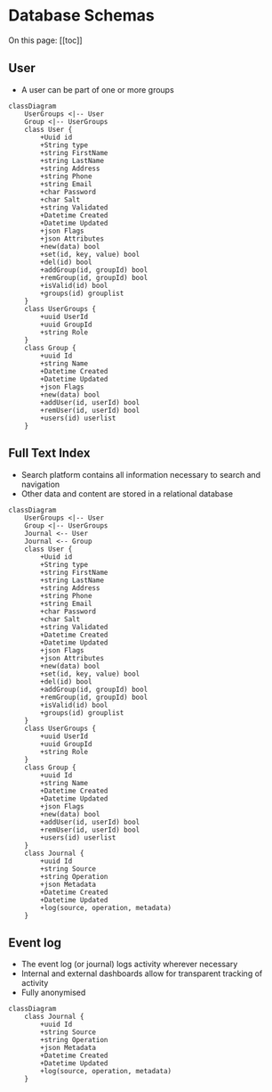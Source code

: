 # Database Schemas
On this page:
[[toc]]

## User

- A user can be part of one or more groups

```mermaid
classDiagram
    UserGroups <|-- User
    Group <|-- UserGroups
    class User {
        +Uuid id
        +String type
        +string FirstName
        +string LastName
        +string Address
        +string Phone
        +string Email
        +char Password
        +char Salt
        +string Validated        
        +Datetime Created
        +Datetime Updated
        +json Flags
        +json Attributes
        +new(data) bool
        +set(id, key, value) bool
        +del(id) bool
        +addGroup(id, groupId) bool
        +remGroup(id, groupId) bool
        +isValid(id) bool
        +groups(id) grouplist
    }
    class UserGroups {
        +uuid UserId
        +uuid GroupId
        +string Role
    }
    class Group {
        +uuid Id
        +string Name
        +Datetime Created
        +Datetime Updated
        +json Flags
        +new(data) bool
        +addUser(id, userId) bool
        +remUser(id, userId) bool
        +users(id) userlist
    }
```

## Full Text Index

- Search platform contains all information necessary to search and navigation
- Other data and content are stored in a relational database

```mermaid
classDiagram
    UserGroups <|-- User
    Group <|-- UserGroups
    Journal <-- User
    Journal <-- Group
    class User {
        +Uuid id
        +String type
        +string FirstName
        +string LastName
        +string Address
        +string Phone
        +string Email
        +char Password
        +char Salt
        +string Validated        
        +Datetime Created
        +Datetime Updated
        +json Flags
        +json Attributes
        +new(data) bool
        +set(id, key, value) bool
        +del(id) bool
        +addGroup(id, groupId) bool
        +remGroup(id, groupId) bool
        +isValid(id) bool
        +groups(id) grouplist
    }
    class UserGroups {
        +uuid UserId
        +uuid GroupId
        +string Role
    }
    class Group {
        +uuid Id
        +string Name
        +Datetime Created
        +Datetime Updated
        +json Flags
        +new(data) bool
        +addUser(id, userId) bool
        +remUser(id, userId) bool
        +users(id) userlist
    }
    class Journal {
        +uuid Id
        +string Source
        +string Operation
        +json Metadata
        +Datetime Created
        +Datetime Updated
        +log(source, operation, metadata)
    }
```

## Event log
- The event log (or journal) logs activity wherever necessary
- Internal and external dashboards allow for transparent tracking of activity 
- Fully anonymised

```mermaid
classDiagram
    class Journal {
        +uuid Id
        +string Source
        +string Operation
        +json Metadata
        +Datetime Created
        +Datetime Updated
        +log(source, operation, metadata)
    }
```
